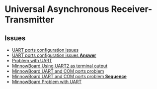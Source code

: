 Universal Asynchronous Receiver-Transmitter
==

## Issues

- [UART ports configuration issues](http://lists.elinux.org/pipermail/elinux-minnowboard/Week-of-Mon-20150601/001597.html)
- [UART ports configuration issues **Answer**](http://lists.elinux.org/pipermail/elinux-minnowboard/Week-of-Mon-20150601/001607.html)
- [Problem with UART](http://lists.elinux.org/pipermail/elinux-minnowboard/Week-of-Mon-20150615/001657.html)
- [MinnowBoard Using UART2 as terminal output](http://lists.elinux.org/pipermail/elinux-minnowboard/Week-of-Mon-20140421/000088.html)
- [MinnowBoard UART and COM ports problem](http://lists.elinux.org/pipermail/elinux-minnowboard/Week-of-Mon-20150622/001676.html)
 - [MinnowBoard UART and COM ports problem __Sequence__](http://lists.elinux.org/pipermail/elinux-minnowboard/Week-of-Mon-20150629/001693.html)
- [MinnowBoard Problem with UART](http://lists.elinux.org/pipermail/elinux-minnowboard/Week-of-Mon-20150622/001662.html)